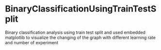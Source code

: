 # BinaryClassificationUsingTrainTestSplit
Binary classification analysis using train test split and used embedded matplotlib to visualize the changing of the graph with different learning rate and number of experiment
